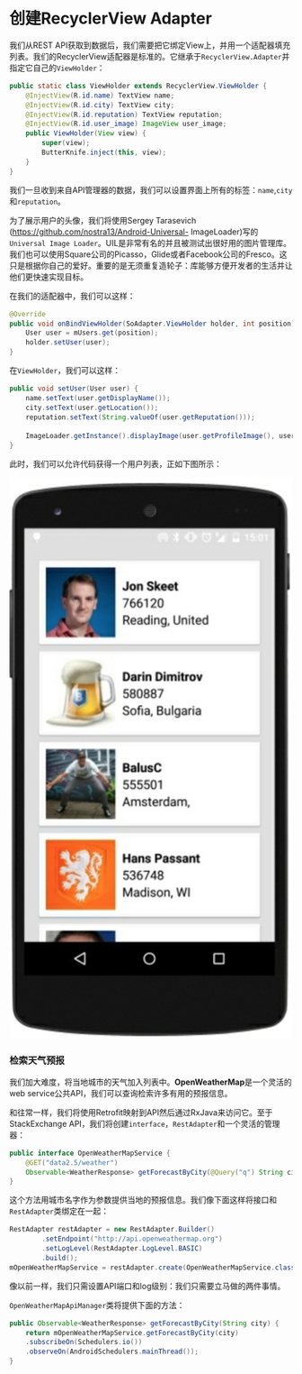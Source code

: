 # 创建RecyclerView Adapter

我们从REST API获取到数据后，我们需要把它绑定View上，并用一个适配器填充列表。我们的RecyclerView适配器是标准的。它继承于`RecyclerView.Adapter`并指定它自己的`ViewHolder`：
```java
public static class ViewHolder extends RecyclerView.ViewHolder {
    @InjectView(R.id.name) TextView name;
    @InjectView(R.id.city) TextView city;
    @InjectView(R.id.reputation) TextView reputation;
    @InjectView(R.id.user_image) ImageView user_image;
    public ViewHolder(View view) { 
        super(view);
        ButterKnife.inject(this, view); 
    }
}
```
我们一旦收到来自API管理器的数据，我们可以设置界面上所有的标签：`name`,`city`和`reputation`。

为了展示用户的头像，我们将使用Sergey Tarasevich (https://github.com/nostra13/Android-Universal- ImageLoader)写的`Universal Image Loader`。UIL是非常有名的并且被测试出很好用的图片管理库。我们也可以使用Square公司的Picasso，Glide或者Facebook公司的Fresco。这只是根据你自己的爱好。重要的是无须重复造轮子：库能够方便开发者的生活并让他们更快速实现目标。

在我们的适配器中，我们可以这样：
```java
@Override
public void onBindViewHolder(SoAdapter.ViewHolder holder, int position) {
    User user = mUsers.get(position);
    holder.setUser(user); 
}
```
在`ViewHolder`，我们可以这样：
```java
public void setUser(User user) { 
    name.setText(user.getDisplayName());
    city.setText(user.getLocation());
    reputation.setText(String.valueOf(user.getReputation()));
    
    ImageLoader.getInstance().displayImage(user.getProfileImage(), user_image);
}
```
此时，我们可以允许代码获得一个用户列表，正如下图所示：

![](chapter8_1.png)

### 检索天气预报

我们加大难度，将当地城市的天气加入列表中。**OpenWeatherMap**是一个灵活的web service公共API，我们可以查询检索许多有用的预报信息。

和往常一样，我们将使用Retrofit映射到API然后通过RxJava来访问它。至于StackExchange API，我们将创建`interface`，`RestAdapter`和一个灵活的管理器：

```java
public interface OpenWeatherMapService {
    @GET("data2.5/weather")
    Observable<WeatherResponse> getForecastByCity(@Query("q") String city);
}
```
这个方法用城市名字作为参数提供当地的预报信息。我们像下面这样将接口和`RestAdapter`类绑定在一起：
```java
RestAdapter restAdapter = new RestAdapter.Builder()
        .setEndpoint("http://api.openweathermap.org")
        .setLogLevel(RestAdapter.LogLevel.BASIC)
        .build();
mOpenWeatherMapService = restAdapter.create(OpenWeatherMapService.class);
```
像以前一样，我们只需设置API端口和log级别：我们只需要立马做的两件事情。

`OpenWeatherMapApiManager`类将提供下面的方法：
```java
public Observable<WeatherResponse> getForecastByCity(String city) {
    return mOpenWeatherMapService.getForecastByCity(city)
    .subscribeOn(Schedulers.io())
    .observeOn(AndroidSchedulers.mainThread());
}
```




















































